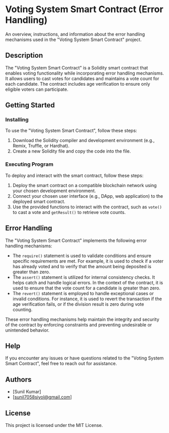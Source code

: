 # Voting System Smart Contract (Error Handling)
An overview, instructions, and information about the error handling mechanisms used in the "Voting System Smart Contract" project.

## Description

The "Voting System Smart Contract" is a Solidity smart contract that enables voting functionality while incorporating error handling mechanisms. It allows users to cast votes for candidates and maintains a vote count for each candidate. The contract includes age verification to ensure only eligible voters can participate.

## Getting Started

### Installing

To use the "Voting System Smart Contract", follow these steps:

1. Download the Solidity compiler and development environment (e.g., Remix, Truffle, or Hardhat).
2. Create a new Solidity file and copy the code into the file.

### Executing Program

To deploy and interact with the smart contract, follow these steps:

1. Deploy the smart contract on a compatible blockchain network using your chosen development environment.
2. Connect your chosen user interface (e.g., DApp, web application) to the deployed smart contract.
3. Use the provided functions to interact with the contract, such as `vote()` to cast a vote and `getResult()` to retrieve vote counts.

## Error Handling

The "Voting System Smart Contract" implements the following error handling mechanisms:

- The `require()` statement is used to validate conditions and ensure specific requirements are met. For example, it is used to check if a voter has already voted and to verify that the amount being deposited is greater than zero.
- The `assert()` statement is utilized for internal consistency checks. It helps catch and handle logical errors. In the context of the contract, it is used to ensure that the vote count for a candidate is greater than zero.
- The `revert()` statement is employed to handle exceptional cases or invalid conditions. For instance, it is used to revert the transaction if the age verification fails, or if the division result is zero during vote counting.

These error handling mechanisms help maintain the integrity and security of the contract by enforcing constraints and preventing undesirable or unintended behavior.

## Help

If you encounter any issues or have questions related to the "Voting System Smart Contract", feel free to reach out for assistance.

## Authors

- [Sunil Kumar]
- [sunil7058siyol@gmail.com]

## License

This project is licensed under the MIT License.
